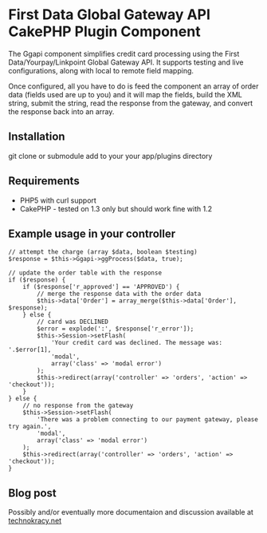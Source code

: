 First Data Global Gateway API CakePHP Plugin Component
======================================================

The Ggapi component simplifies credit card processing using the First Data/Yourpay/Linkpoint Global Gateway API. It supports testing and live configurations, along with local to remote field mapping.

Once configured, all you have to do is feed the component an array of order data (fields used are up to you) and it will map the fields, build the XML string, submit the string, read the response from the gateway, and convert the response back into an array.

Installation
------------

git clone or submodule add to your your app/plugins directory

Requirements
------------
* PHP5 with curl support
* CakePHP - tested on 1.3 only but should work fine with 1.2

Example usage in your controller
--------------------------------

    // attempt the charge (array $data, boolean $testing)
    $response = $this->Ggapi->ggProcess($data, true);

    // update the order table with the response
    if ($response) {
    	if ($response['r_approved'] == 'APPROVED') {
    		// merge the response data with the order data
    		$this->data['Order'] = array_merge($this->data['Order'], $response);
    	} else {
    		// card was DECLINED
    		$error = explode(':', $response['r_error']);
    		$this->Session->setFlash(
    		    'Your credit card was declined. The message was: '.$error[1],
    		    'modal',
    		    array('class' => 'modal error')
    		);
    		$this->redirect(array('controller' => 'orders', 'action' => 'checkout'));
    	}
    } else {
    	// no response from the gateway
    	$this->Session->setFlash(
    	    'There was a problem connecting to our payment gateway, please try again.',
    	    'modal',
    	    array('class' => 'modal error')
    	);
    	$this->redirect(array('controller' => 'orders', 'action' => 'checkout'));
    }

Blog post
---------

Possibly and/or eventually more documentaion and discussion available at
[technokracy.net](http://technokracy.net/2010/07/06/First_Data_Global_Gateway_API_CakePHP_Plugin/)
